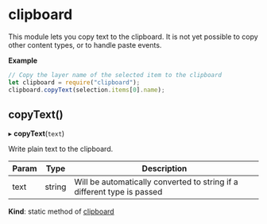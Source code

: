 # clipboard

This module lets you copy text to the clipboard. It is not yet possible to copy other content types, or to handle paste events.

**Example**

```js
// Copy the layer name of the selected item to the clipboard
let clipboard = require("clipboard");
clipboard.copyText(selection.items[0].name);
```

## copyText()

▸ **copyText**(`text`)

Write plain text to the clipboard.

| Param | Type   | Description                                                             |
| ----- | ------ | ----------------------------------------------------------------------- |
| text  | string | Will be automatically converted to string if a different type is passed |

**Kind**: static method of [clipboard](#module_clipboard)
